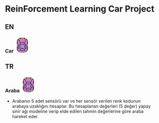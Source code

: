 # ReinForcement Learning Car Project

## EN

### Car ![Center](https://github.com/mkemalgokce/CarProject/blob/master/Assets/mycar.bmp)




## TR

### Araba ![Center](https://github.com/mkemalgokce/CarProject/blob/master/Assets/mycar.bmp)

- Arabanın 5 adet sensörü var ve her sensör verilen renk kodunun arabaya uzaklığını hesaplar. Bu hesaplanan değerleri (5 değer) yapay sinir ağı modeline verip elde edilen tahmin değerlerine göre araba hareket eder.


